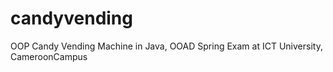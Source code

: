 # candyvending
OOP Candy Vending Machine in Java, OOAD Spring Exam at ICT University, CameroonCampus 
